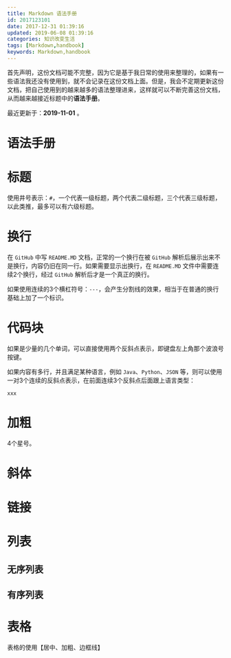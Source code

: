 ```yaml
---
title: Markdown 语法手册
id: 2017123101
date: 2017-12-31 01:39:16
updated: 2019-06-08 01:39:16
categories: 知识改变生活
tags: [Markdown,handbook]
keywords: Markdown,handbook
---
```


首先声明，这份文档可能不完整，因为它是基于我日常的使用来整理的，如果有一些语法我还没有使用到，就不会记录在这份文档上面。但是，我会不定期更新这份文档，把自己使用到的越来越多的语法整理进来，这样就可以不断完善这份文档，从而越来越接近标题中的**语法手册**。

最近更新于：**2019-11-01** 。


<!-- more -->


# 语法手册


# 标题


使用井号表示：`#`，一个代表一级标题，两个代表二级标题，三个代表三级标题，以此类推，最多可以有六级标题。


# 换行


在 `GitHub` 中写 `README.MD` 文档，正常的一个换行在被 `GitHub` 解析后展示出来不是换行，内容仍旧在同一行。如果需要显示出换行，在 `README.MD` 文件中需要连续2个换行，经过 `GitHub` 解析后才是一个真正的换行。

如果使用连续的3个横杠符号：`---`，会产生分割线的效果，相当于在普通的换行基础上加了一个标识。


# 代码块


如果是少量的几个单词，可以直接使用两个反斜点表示，即键盘左上角那个波浪号按键。

如果内容有多行，并且满足某种语言，例如 `Java`、`Python`、`JSON` 等，则可以使用一对3个连续的反斜点表示，在前面连续3个反斜点后面跟上语言类型：

```
xxx
```


# 加粗


4个星号。


# 斜体


# 链接


# 列表


## 无序列表

## 有序列表


# 表格


表格的使用【居中、加粗、边框线】


```

```